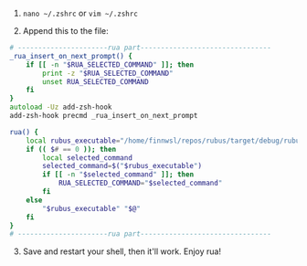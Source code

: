 1. `nano ~/.zshrc` or `vim ~/.zshrc`  

2. Append this to the file:
```zsh
# ----------------------rua part--------------------------------
_rua_insert_on_next_prompt() {
    if [[ -n "$RUA_SELECTED_COMMAND" ]]; then
        print -z "$RUA_SELECTED_COMMAND"
        unset RUA_SELECTED_COMMAND
    fi
}
autoload -Uz add-zsh-hook
add-zsh-hook precmd _rua_insert_on_next_prompt

rua() {
    local rubus_executable="/home/finnwsl/repos/rubus/target/debug/rubus"
    if (( $# == 0 )); then   
        local selected_command
        selected_command=$("$rubus_executable")
        if [[ -n "$selected_command" ]]; then
            RUA_SELECTED_COMMAND="$selected_command"
        fi
    else
        "$rubus_executable" "$@"
    fi
}
# ----------------------rua part--------------------------------
```

3. Save and restart your shell, then it'll work. Enjoy rua!